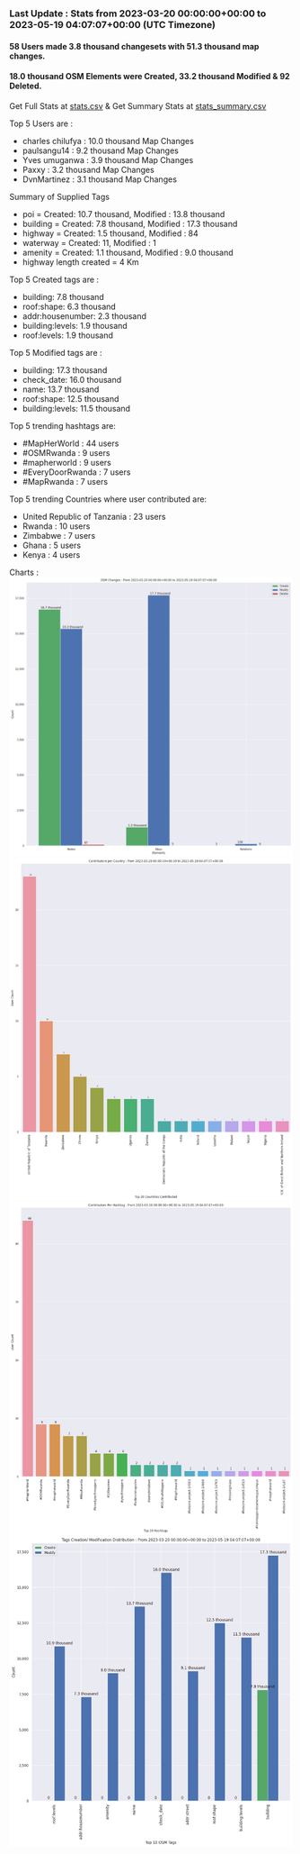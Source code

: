 ### Last Update : Stats from 2023-03-20 00:00:00+00:00 to 2023-05-19 04:07:07+00:00 (UTC Timezone)

#### 58 Users made 3.8 thousand changesets with 51.3 thousand map changes.
#### 18.0 thousand OSM Elements were Created, 33.2 thousand Modified & 92 Deleted.
Get Full Stats at [stats.csv](/stats/mapherworld/Daily/stats.csv)
 & Get Summary Stats at [stats_summary.csv](/stats/mapherworld/Daily/stats_summary.csv)

Top 5 Users are : 
- charles chilufya : 10.0 thousand Map Changes
- paulsangu14 : 9.2 thousand Map Changes
- Yves umuganwa : 3.9 thousand Map Changes
- Paxxy : 3.2 thousand Map Changes
- DvnMartinez : 3.1 thousand Map Changes

Summary of Supplied Tags
- poi = Created: 10.7 thousand, Modified : 13.8 thousand
- building = Created: 7.8 thousand, Modified : 17.3 thousand
- highway = Created: 1.5 thousand, Modified : 84
- waterway = Created: 11, Modified : 1
- amenity = Created: 1.1 thousand, Modified : 9.0 thousand
- highway length created = 4 Km


Top 5 Created tags are :
- building: 7.8 thousand
- roof:shape: 6.3 thousand
- addr:housenumber: 2.3 thousand
- building:levels: 1.9 thousand
- roof:levels: 1.9 thousand


Top 5 Modified tags are :
- building: 17.3 thousand
- check_date: 16.0 thousand
- name: 13.7 thousand
- roof:shape: 12.5 thousand
- building:levels: 11.5 thousand


Top 5 trending hashtags are:
- #MapHerWorld : 44 users
- #OSMRwanda : 9 users
- #mapherworld : 9 users
- #EveryDoorRwanda : 7 users
- #MapRwanda : 7 users


Top 5 trending Countries where user contributed are:
- United Republic of Tanzania : 23 users
- Rwanda : 10 users
- Zimbabwe : 7 users
- Ghana : 5 users
- Kenya : 4 users


 Charts : 
![Alt text](./stats_osm_changes.png) 
![Alt text](./stats_users_per_country.png) 
![Alt text](./stats_users_per_hashtag.png) 
![Alt text](./stats_tags.png) 

